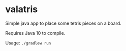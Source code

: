 # valatris

Simple java app to place some tetris pieces on a board.

Requires Java 10 to compile.

Usage: ```./gradlew run```
